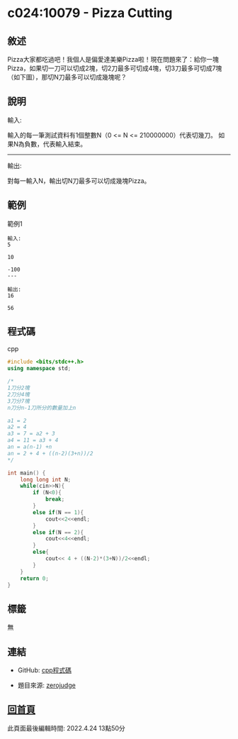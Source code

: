 # c024:10079 - Pizza Cutting

## 敘述

Pizza大家都吃過吧！我個人是偏愛達美樂Pizza啦！現在問題來了：給你一塊Pizza，如果切一刀可以切成2塊，切2刀最多可切成4塊，切3刀最多可切成7塊（如下圖），那切N刀最多可以切成幾塊呢？ 


## 說明

輸入:

輸入的每一筆測試資料有1個整數N（0 <= N <= 210000000）代表切幾刀。 如果N為負數，代表輸入結束。

---

輸出:

對每一輸入N，輸出切N刀最多可以切成幾塊Pizza。

## 範例
範例1

```
輸入:
5
10
-100
---

輸出:
16
56
```

## 程式碼
cpp

```cpp
#include <bits/stdc++.h>
using namespace std;

/*
1刀分2塊
2刀分4塊
3刀分7塊
n刀分n-1刀所分的數量加上n

a1 = 2
a2 = 4
a3 = 7 = a2 + 3
a4 = 11 = a3 + 4
an = a(n-1) +n
an = 2 + 4 + ((n-2)(3+n))/2
*/

int main() {
    long long int N;
    while(cin>>N){
        if (N<0){
            break;
        }
        else if(N == 1){
            cout<<2<<endl;
        }
        else if(N == 2){
            cout<<4<<endl;
        }
        else{
            cout<< 4 + ((N-2)*(3+N))/2<<endl;
        }
    }
    return 0;
}

```

## 標籤

無

## 連結
- GitHub: [cpp程式碼](https://github.com/henryleecode23/solve_record/blob/main/zerojudge/c024/main.cpp)


- 題目來源: [zerojudge](https://zerojudge.tw/ShowProblem?problemid=c024)

## [回首頁](https://henryleecode23.github.io/solve_record/)

此頁面最後編輯時間: 2022.4.24 13點50分
